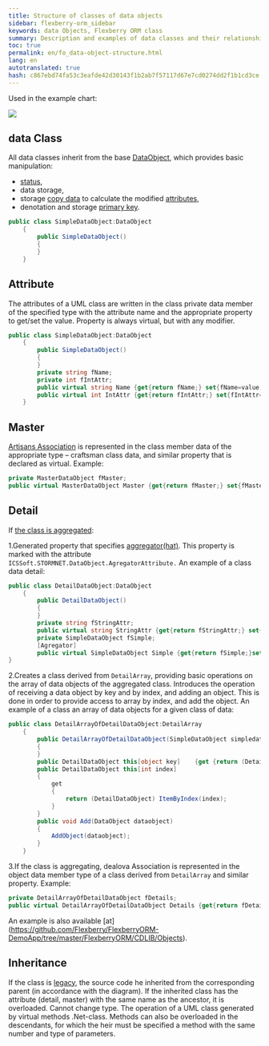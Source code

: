 ```yaml
--- 
title: Structure of classes of data objects 
sidebar: flexberry-orm_sidebar 
keywords: data Objects, Flexberry ORM class 
summary: Description and examples of data classes and their relationships 
toc: true 
permalink: en/fo_data-object-structure.html 
lang: en 
autotranslated: true 
hash: c867ebd74fa53c3eafde42d30143f1b2ab7f57117d67e7cd0274dd2f1b1cd3ce 
--- 
```


Used in the example chart: 

![](/images/pages/products/flexberry-orm/data-object/data-object-structure.jpg) 

## data Class 

All data classes inherit from the base [DataObject](fo_data-object.html), which provides basic manipulation: 

* [status](fo_object-status.html), 
* data storage, 
* storage [copy data](fo_data-object-copy.html) to calculate the modified [attributes](fo_attributes-class-data.html), 
* denotation and storage [primary key](fo_primary-keys-objects.html). 

```csharp
public class SimpleDataObject:DataObject 
	{
		public SimpleDataObject()
		{
		}
	}
``` 

## Attribute 

The attributes of a UML class are written in the class private data member of the specified type with the attribute name and the appropriate property to get/set the value. Property is always virtual, but with any modifier. 

```csharp
public class SimpleDataObject:DataObject 
	{
		public SimpleDataObject()
		{
		}
		private string fName;
		private int fIntAttr;
		public virtual string Name {get{return fName;} set{fName=value;}}		
		public virtual int IntAttr {get{return fIntAttr;} set{fIntAttr=value;}}
	}
``` 

## Master 

[Artisans Association](fd_master-association.html) is represented in the class member data of the appropriate type – craftsman class data, and similar property that is declared as virtual. 
Example: 

```csharp
private MasterDataObject fMaster;
public virtual MasterDataObject Master {get{return fMaster;} set{fMaster=value;}}
``` 

## Detail 

If [the class is aggregated](fo_detail-associations-properties.html): 

1.Generated property that specifies [aggregator(hat)](fd_key-concepts.html). This property is marked with the attribute `ICSSoft.STORMNET.DataObject.AgregatorAttribute.` 
An example of a class data detail: 

```csharp
public class DetailDataObject:DataObject
	{
		public DetailDataObject()
		{
		}
		private string fStringAttr;
		public virtual string StringAttr {get{return fStringAttr;} set{fStringAttr=value;}}
		private SimpleDataObject fSimple;
		[Agregator]
		public virtual SimpleDataObject Simple {get{return fSimple;}set{fSimple=value;}}
}
``` 

2.Creates a class derived from `DetailArray`, providing basic operations on the array of data objects of the aggregated class. Introduces the operation of receiving a data object by key and by index, and adding an object. This is done in order to provide access to array by index, and add the object. 
An example of a class an array of data objects for a given class of data: 

```csharp
public class DetailArrayOfDetailDataObject:DetailArray 
	{
		public DetailArrayOfDetailDataObject(SimpleDataObject simpledataobject):base(typeof(DetailDataObject), simpledataobject)
		{
		}
		public DetailDataObject this[object key]	{get {return (DetailDataObject) GetByKey(key);} set {SetByKey(key,value);}}
		public DetailDataObject this[int index]
		{
			get 
			{
				return (DetailDataObject) ItemByIndex(index);
			}
		}
		public void Add(DataObject dataobject)
		{
			AddObject(dataobject);
		}	
	}
``` 

3.If the class is aggregating, dealova Association is represented in the object data member type of a class derived from `DetailArray` and similar property. 
Example: 

```csharp
private DetailArrayOfDetailDataObject fDetails;
public virtual DetailArrayOfDetailDataObject Details {get{return fDetails;} set{fDetails=value;}}
``` 

An example is also available [at] (https://github.com/Flexberry/FlexberryORM-DemoApp/tree/master/FlexberryORM/CDLIB/Objects). 

## Inheritance 

If the class is [legacy](fd_inheritance.html), the source code he inherited from the corresponding parent (in accordance with the diagram). 
If the inherited class has the attribute (detail, master) with the same name as the ancestor, it is overloaded. Cannot change type. 
The operation of a UML class generated by virtual methods .Net-class. Methods can also be overloaded in the descendants, for which the heir must be specified a method with the same number and type of parameters.


